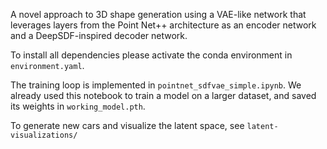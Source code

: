 A novel approach to 3D shape generation using a VAE-like network that leverages layers from the Point Net++ architecture as an encoder network and a DeepSDF-inspired decoder network.

To install all dependencies please activate the conda environment in `environment.yaml`. 

The training loop is implemented in `pointnet_sdfvae_simple.ipynb`. We already used this notebook to train a model on a larger dataset, and saved its weights in `working_model.pth`.

To generate new cars and visualize the latent space, see `latent-visualizations/`
